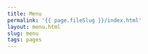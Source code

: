 ```yaml
---
title: Menu
permalink: '{{ page.fileSlug }}/index.html'
layout: menu.html
slug: menu
tags: pages
---
```



